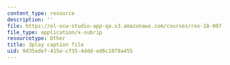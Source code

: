 ```yaml
---
content_type: resource
description: ''
file: https://ol-ocw-studio-app-qa.s3.amazonaws.com/courses/res-18-007-calculus-revisited-multivariable-calculus-fall-2011/9d35ede7415ecf354ddded6c1079a455_2PpgEtgovN0.srt
file_type: application/x-subrip
resourcetype: Other
title: 3play caption file
uid: 9d35ede7-415e-cf35-4ddd-ed6c1079a455
---
```

